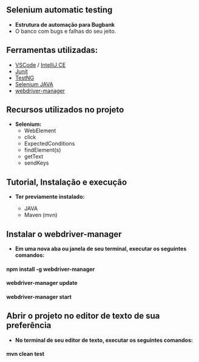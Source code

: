 ## Selenium automatic testing 
- **Estrutura de automação para Bugbank**
- O banco com bugs e falhas do seu jeito.

## Ferramentas utilizadas:
- [VSCode](https://code.visualstudio.com/ "VSCode") / [IntelliJ CE](https://www.jetbrains.com/idea/download/ "IntelliJ CE")
- [Junit](https://mvnrepository.com/artifact/junit/junit/4.12 "Junit")
- [TestNG](http://testng.org/ "TestNG")
- [Selenium JAVA](https://mvnrepository.com/artifact/org.seleniumhq.selenium/selenium-java "Selenium JAVA")
- [webdriver-manager](https://www.npmjs.com/package/webdriver-manager "webdriver-manager")

## Recursos utilizados no projeto
- **Selenium:**
    - WebElement
    - click
    - ExpectedConditions
    - findElement(s)
    - getText
    - sendKeys

## Tutorial, Instalação e execução
- **Ter previamente instalado:**

    - JAVA 
    - Maven (mvn) 

## Instalar o webdriver-manager</br>
- **Em uma nova aba ou janela de seu terminal, executar os seguintes comandos:**

#### npm install -g webdriver-manager </br>
#### webdriver-manager update </br>
#### webdriver-manager start </br>

## Abrir o projeto no editor de texto de sua preferência </br>
- **No terminal de seu editor de texto, executar os seguintes comandos:**

#### mvn clean test </br>
